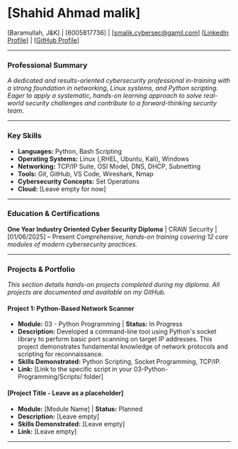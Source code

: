 # [Shahid Ahmad malik]
[Baramullah, J&K] | [6005817736] | [smalik.cybersec@gamil.com]
[[LinkedIn Profile](https://www.linkedin.com/in/smalik-cybersec/)] | [[GitHub Profile](https://github.com/smalik-cybersec)]

---

### Professional Summary

*A dedicated and results-oriented cybersecurity professional in-training with a strong foundation in networking, Linux systems, and Python scripting. Eager to apply a systematic, hands-on learning approach to solve real-world security challenges and contribute to a forward-thinking security team.*

---

### Key Skills

*   **Languages:** Python, Bash Scripting
*   **Operating Systems:** Linux (,RHEL, Ubuntu, Kali), Windows
*   **Networking:** TCP/IP Suite, OSI Model, DNS, DHCP, Subnetting
*   **Tools:** Git, GitHub, VS Code, Wireshark, Nmap
*   **Cybersecurity Concepts:** Set Operations
*   **Cloud:** [Leave empty for now]

---

### Education & Certifications

**One Year Industry Oriented Cyber Security Diploma** | CRAW Security | [01/06/2025] – Present
*Comprehensive, hands-on training covering 12 core modules of modern cybersecurity practices.*

---

### Projects & Portfolio

*This section details hands-on projects completed during my diploma. All projects are documented and available on my GitHub.*

#### Project 1: Python-Based Network Scanner
*   **Module:** 03 - Python Programming | **Status:** In Progress
*   **Description:** Developed a command-line tool using Python's socket library to perform basic port scanning on target IP addresses. This project demonstrates fundamental knowledge of network protocols and scripting for reconnaissance.
*   **Skills Demonstrated:** Python Scripting, Socket Programming, TCP/IP.
*   **Link:** [Link to the specific script in your 03-Python-Programming/Scripts/ folder]

#### [Project Title - Leave as a placeholder]
*   **Module:** [Module Name] | **Status:** Planned
*   **Description:** [Leave empty]
*   **Skills Demonstrated:** [Leave empty]
*   **Link:** [Leave empty]

---